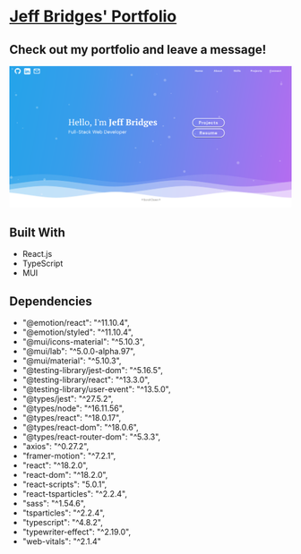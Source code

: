 # [Jeff Bridges' Portfolio](https://jbridges1119.net)

## Check out my portfolio and leave a message!
![LandingPage](https://github.com/Jbridges1119/portfolio/blob/master/src/assets/LandingPage.png?raw=true)

## Built With
- React.js
- TypeScript
- MUI


## Dependencies
- "@emotion/react": "^11.10.4",
- "@emotion/styled": "^11.10.4",
- "@mui/icons-material": "^5.10.3",
- "@mui/lab": "^5.0.0-alpha.97",
- "@mui/material": "^5.10.3",
- "@testing-library/jest-dom": "^5.16.5",
- "@testing-library/react": "^13.3.0",
- "@testing-library/user-event": "^13.5.0",
- "@types/jest": "^27.5.2",
- "@types/node": "^16.11.56",
- "@types/react": "^18.0.17",
- "@types/react-dom": "^18.0.6",
- "@types/react-router-dom": "^5.3.3",
- "axios": "^0.27.2",
- "framer-motion": "^7.2.1",
- "react": "^18.2.0",
- "react-dom": "^18.2.0",
- "react-scripts": "5.0.1",
- "react-tsparticles": "^2.2.4",
- "sass": "^1.54.6",
- "tsparticles": "^2.2.4",
- "typescript": "^4.8.2",
- "typewriter-effect": "^2.19.0",
- "web-vitals": "^2.1.4"

